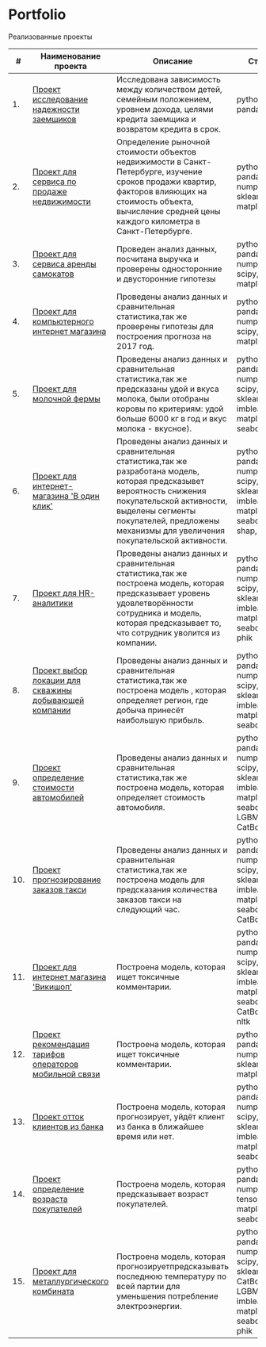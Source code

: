 # Portfolio

Pеализованные проекты

| #    | Наименование проекта                | Описание                                                     | Стек                                                         |
| ---- | ------------------------------------------------------------ | ------------------------------------------------------------ | ------------------------------------------------------------ |
| 1.   | [Проект исследование надежности заемщиков](https://github.com/evrab222/My_projects/tree/master/Проект%20исследование%20надежности%20заемщиков) | Исследована зависимость  между количеством детей, семейным положением,  уровнем дохода,  целями кредита заемщика и возвратом кредита в срок. | python, pandas      |
| 2.   | [Проект для сервиса по продаже недвижимости](https://github.com/evrab222/My_projects/tree/master/Проект%20для%20сервиса%20по%20продаже%20недвижимости) | Определение рыночной стоимости объектов недвижимости в Санкт-Петербурге, изучение сроков продажи квартир, факторов влияющих на стоимость объекта, вычисление средней цены каждого километра в Санкт-Петербурге. | python, pandas, numpy, sklearn, matplotlib |
| 3.   | [Проект для сервиса аренды самокатов](https://github.com/evrab222/My_projects/tree/master/Проект%20для%20сервиса%20аренды%20самокатов) | Проведен анализ данных, посчитана выручка и проверены односторонние и двусторонние гипотезы             | python, pandas, numpy, scipy, matplotlib |
| 4.   | [Проект для компьютерного интернет магазина](https://github.com/evrab222/My_projects/tree/master/Проект%20для%20компьютерного%20интернет%20магазина) | Проведены анализ данных и сравнительная статистика,так же проверены гипотезы для построения прогноза на 2017 год.            | python, pandas, numpy, scipy, matplotlib |
| 5.   | [Проект для молочной фермы](https://github.com/evrab222/My_projects/tree/master/Проект%20для%20молочной%20фермы) | Проведены анализ данных и сравнительная статистика,так же предсказаны удой и вкуса молока, были отобраны коровы по критериям: удой больше 6000 кг в год и вкус молока - вкусное).    | python, pandas, numpy, scipy, sklearn, imblearn, matplotlib, seaborn |
| 6.   | [Проект для интернет-магазина 'В один клик'](https://github.com/evrab222/My_projects/tree/master/Проект%20для%20интернет-магазина%20'В%20один%20клик') | Проведены анализ данных и сравнительная статистика,так же разработана модель, которая предсказывет вероятность снижения покупательской активности, выделены сегменты покупателей, предложены механизмы для увеличения покупательской активности.     | python, pandas, numpy, scipy, sklearn, imblearn, matplotlib, seaborn, shap, phik |
| 7.   | [Проект для HR-аналитики](https://github.com/evrab222/My_projects/tree/master/Проект%20компании%20HR-аналитики) | Проведены анализ данных и сравнительная статистика,так же построена модель, которая предсказывает уровень удовлетворённости сотрудника и модель, которая предсказывает то, что сотрудник уволится из компании.     | python, pandas, numpy, scipy, sklearn, imblearn, matplotlib, seaborn, phik |
| 8.   | [Проект выбор локации для скважины добывающей компании](https://github.com/evrab222/My_projects/tree/master/Проект%20выбор%20локации%20для%20скважины%20добывающей%20компании) | Проведены анализ данных и сравнительная статистика,так же  построена модель , которая определяет регион, где добыча принесёт наибольшую прибыль.     | python, pandas, numpy, scipy, sklearn, imblearn, matplotlib, seaborn |
| 9.   | [Проект определение стоимости автомобилей](https://github.com/evrab222/My_projects/blob/master/Проект%20определение%20стоимости%20автомобилей) | Проведены анализ данных и сравнительная статистика,так же построена модель, которая определяет стоимость автомобиля.     | python, pandas, numpy, scipy, sklearn, imblearn, matplotlib, seaborn, LGBM, CatBoost |
| 10.   | [Проект прогнозирование заказов такси](https://github.com/evrab222/My_projects/tree/master/Проект%20прогнозирование%20заказов%20такси) | Проведены анализ данных и сравнительная статистика,так же построена модель для предсказания количества заказов такси на следующий час.     | python, pandas, numpy, scipy, sklearn, imblearn, matplotlib, seaborn, CatBoost |
| 11.   | [Проект для интернет магазина 'Викишоп'](https://github.com/evrab222/My_projects/tree/master/Проект%20для%20интернет%20магазина%20'Викишоп') | Построена модель, которая ищет токсичные комментарии.     | python, pandas, numpy, scipy, sklearn, imblearn, matplotlib, seaborn, CatBoost, nltk |
| 12.   | [Проект рекомендация тарифов операторов мобильной связи](https://github.com/evrab222/My_projects/tree/master/Проект%20рекомендация%20тарифов%20операторов%20мобильной%20связи) | Построена модель, которая ищет токсичные комментарии.     | python, pandas, numpy, sklearn, matplotlib |
| 13.   | [Проект отток клиентов из банка](https://github.com/evrab222/My_projects/tree/master/Проект%20отток%20клиентов%20из%20банка) | Построена модель, которая прогнозирует, уйдёт клиент из банка в ближайшее время или нет.     |  python, pandas, numpy, scipy, sklearn, imblearn, matplotlib, seaborn |
| 14.   | [Проект определение возраста покупателей](https://github.com/evrab222/My_projects/tree/master/Проект%20определение%20возраста%20покупателей) | Построена модель, которая предсказывает возраст покупателей.     |  python, pandas, numpy, tensorflow, matplotlib, seaborn |
| 15.   | [Проект для металлургического комбината](https://github.com/evrab222/My_projects/tree/master/Выпускной%20проект%20для%20металлургического%20комбината) | Построена модель, которая прогнозируетпредсказывать последнюю температуру по всей партии для уменьшения потребление электроэнергии.     |  python, pandas, numpy, scipy, sklearn, CatBoost, LGBM, imblearn, matplotlib, seaborn, phik |
